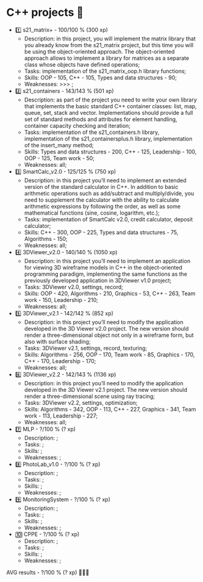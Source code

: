 # C++ projects 💚

* 1️⃣ s21_matrix+ - 100/100 % (300 xp)
  * Description: in this project, you will implement the matrix library that you already know from the s21_matrix project, but this time you will be using the object-oriented approach. The object-oriented approach allows to implement a library for matrices as a separate class whose objects have defined operations;
  * Tasks: implementation of the s21_matrix_oop.h library functions;
  * Skills: OOP - 105, C++ - 105, Types and data structures - 90;
  * Weaknesses: >>> ;
* 2️⃣ s21_containers - 143/143 % (501 xp)
  * Description: as part of the project you need to write your own library that implements the basic standard C++ container classes: list, map, queue, set, stack and vector. Implementations should provide a full set of standard methods and attributes for element handling, container capacity checking and iteration;
  * Tasks: implementation of the s21_containers.h library, implementation of the s21_containersplus.h library, implementation of the insert_many method;
  * Skills: Types and data structures - 200, C++ - 125, Leadership - 100, OOP - 125, Team work - 50;
  * Weaknesses: all;
* 3️⃣ SmartCalc_v2.0 - 125/125 % (750 xp)
  * Description: in this project you’ll need to implement an extended version of the standard calculator in C++. In addition to basic arithmetic operations such as add/subtract and multiply/divide, you need to supplement the calculator with the ability to calculate arithmetic expressions by following the order, as well as some mathematical functions (sine, cosine, logarithm, etc.);
  * Tasks: implementation of SmartCalc v2.0, credit calculator, deposit calculator;
  * Skills: C++ - 300, OOP - 225, Types and data structures - 75, Algorithms - 150;
  * Weaknesses: all;
* 4️⃣ 3DViewer_v2.0 - 140/140 % (1050 xp)
  * Description: in this project you’ll need to implement an application for viewing 3D wireframe models in C++ in the object-oriented programming paradigm, implementing the same functions as the previously developed application in 3DViewer v1.0 project;
  * Tasks: 3DViewer v2.0, settings, record;
  * Skills: OOP - 420, Algorithms - 210, Graphics - 53, C++ - 263, Team work - 150, Leadership - 210;
  * Weaknesses: all;
* 5️⃣ 3DViewer_v2.1 - 142/142 % (852 xp)
  * Description: in this project you’ll need to modify the application developed in the 3D Viewer v2.0 project. The new version should render a three-dimensional object not only in a wireframe form, but also with surface shading;
  * Tasks: 3DViewer v2.1, settings, record, texturing;
  * Skills: Algorithms - 256, OOP - 170, Team work - 85, Graphics - 170, C++ - 170, Leadership - 170;
  * Weaknesses: all;
* 6️⃣ 3DViewer_v2.2 - 142/143 % (1136 xp)
  * Description: in this project you’ll need to modify the application developed in the 3D Viewer v2.1 project. The new version should render a three-dimensional scene using ray tracing;
  * Tasks: 3DViewer v2.2, settings, optimization;
  * Skills: Algorithms - 342, OOP - 113, C++ - 227, Graphics - 341, Team work - 113, Leadership - 227;
  * Weaknesses: all;
* 7️⃣ MLP - ?/100 % (? xp)
  * Description: ;
  * Tasks: ;
  * Skills: ;
  * Weaknesses: ;
* 8️⃣ PhotoLab_v1.0 - ?/100 % (? xp)
  * Description: ;
  * Tasks: ;
  * Skills: ;
  * Weaknesses: ;
* 9️⃣ MonitoringSystem - ?/100 % (? xp)
  * Description: ;
  * Tasks: ;
  * Skills: ;
  * Weaknesses: ;
* 🔟 CPPE - ?/100 % (? xp)
  * Description: ;
  * Tasks: ;
  * Skills: ;
  * Weaknesses: ;

AVG results - ?/100 % (? xp) 🥇🥈🥉
